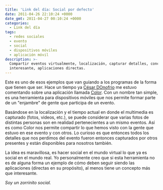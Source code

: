 ```yaml
---
title: 'Link del día: Social por defecto'
date: 2011-04-26 22:10:24 +0000
date_gmt: 2011-04-27 00:10:24 +0000
categories:
  - Link del día
tags:
  - redes sociales
  - evento
  - social
  - dispositivos móviles
  - aplicación móvil
description: >-
  Compartir eventos virtualmente, localización, capturar detalles, concepto
  interesante, aplicaciones directas.
---
```



Este es uno de esos ejemplos que van guíando a los programas de la forma que tienen que ser. Hace un tiempo ya [César DOnofrio](http://twitter.com/CesarDOnofrio) me estuvo comentando sobre una aplicación llamada [Color](http://www.color.com/). Con un nombre tan simple, es una herramienta para dispositivos móviles que nos permite formar parte de un "enjambre" de gente que participa de un evento.

Basándose en la localización y el tiempo actual en donde el multimedia es capturado (fotos, videos, etc.), se puede considerar que varias fotos de distintas personas son en realidad pertenecientes a un mismo eventos. Así es como Color nos permite compartir lo que hemos visto con la gente que estuvo en ese evento y con otros. Lo curioso es que entonces todos los detalles que nos perdimos del evento fueron entonces capturados por otros presentes y están disponibles para nosotros también.

La idea es maravillosa, es hacer social en el mundo virtual lo que ya es social en el mundo real. Yo personalmente creo que si esta herramienta no es de alguna forma un ejemplo de cómo deben seguir siendo las aplicaciones (directas en su propósito), al menos tiene un concepto más que interesante.

_Soy un zorrinito social._
